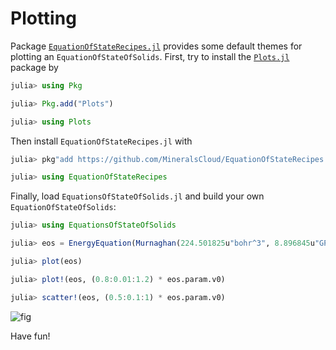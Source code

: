 # Plotting

Package
[`EquationOfStateRecipes.jl`](https://github.com/MineralsCloud/EquationOfStateRecipes.jl)
provides some default themes for plotting an `EquationOfStateOfSolids`.
First, try to install the [`Plots.jl`](https://github.com/JuliaPlots/Plots.jl) package by

```julia
julia> using Pkg

julia> Pkg.add("Plots")

julia> using Plots
```

Then install `EquationOfStateRecipes.jl` with

```julia
julia> pkg"add https://github.com/MineralsCloud/EquationOfStateRecipes.jl.git"

julia> using EquationOfStateRecipes
```

Finally, load `EquationsOfStateOfSolids.jl` and build your own `EquationOfStateOfSolids`:

```julia
julia> using EquationsOfStateOfSolids

julia> eos = EnergyEquation(Murnaghan(224.501825u"bohr^3", 8.896845u"GPa", 3.723835, -323.417686u"Ry"));

julia> plot(eos)

julia> plot!(eos, (0.8:0.01:1.2) * eos.param.v0)

julia> scatter!(eos, (0.5:0.1:1) * eos.param.v0)
```

![fig](https://i.loli.net/2020/12/16/BrbLsZlmKvy6hTi.png)

Have fun!
